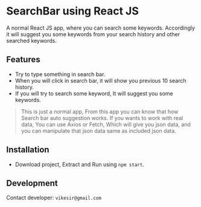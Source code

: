 # SearchBar using React JS 
A normal React JS app, where you can search some keywords. Accordingly it will suggest you some keywords from your search history and other searched keywords.

## Features
- Try to type something in search bar.
- When you will click in search bar, it will show you previous 10 search history.
- If you will try to search some keyword, It will suggest you some keywords.

> This is just a normal app, From this app you can know that how Search bar auto suggestion works.
> If you wants to work with real data, You can use Axios or Fetch, Which will give you json data, and you can manipulate that json data same as included json data.

## Installation
- Download project, Extract and Run using `npm start`.

## Development
Contact developer:  `vikesir@gmail.com`